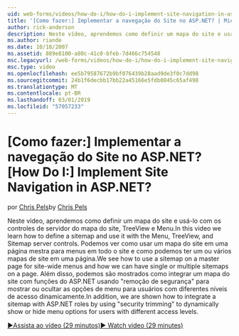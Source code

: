 ```yaml
---
uid: web-forms/videos/how-do-i/how-do-i-implement-site-navigation-in-aspnet
title: '[Como fazer:] Implementar a navegação do Site no ASP.NET? | Microsoft Docs'
author: rick-anderson
description: Neste vídeo, aprendemos como definir um mapa do site e usá-lo com os controles de servidor do mapa do site, TreeView e Menu. Vamos ver como usar um mapa do site em uma página mestra...
ms.author: riande
ms.date: 10/18/2007
ms.assetid: 889e8100-a80c-41c0-bfeb-7d466c754548
msc.legacyurl: /web-forms/videos/how-do-i/how-do-i-implement-site-navigation-in-aspnet
msc.type: video
ms.openlocfilehash: ee5b79587672b9bf076439b28aad9de3f0c7dd98
ms.sourcegitcommit: 24b1f6decbb17bb22a45166e5fdb0845c65af498
ms.translationtype: MT
ms.contentlocale: pt-BR
ms.lasthandoff: 03/01/2019
ms.locfileid: "57057233"
---
```

<a name="how-do-i-implement-site-navigation-in-aspnet"></a><span data-ttu-id="b8aaa-105">[Como fazer:] Implementar a navegação do Site no ASP.NET?</span><span class="sxs-lookup"><span data-stu-id="b8aaa-105">[How Do I:] Implement Site Navigation in ASP.NET?</span></span>
====================
<span data-ttu-id="b8aaa-106">por [Chris Pels](https://twitter.com/chrispels)</span><span class="sxs-lookup"><span data-stu-id="b8aaa-106">by [Chris Pels](https://twitter.com/chrispels)</span></span>

<span data-ttu-id="b8aaa-107">Neste vídeo, aprendemos como definir um mapa do site e usá-lo com os controles de servidor do mapa do site, TreeView e Menu.</span><span class="sxs-lookup"><span data-stu-id="b8aaa-107">In this video we learn how to define a sitemap and use it with the Menu, TreeView, and Sitemap server controls.</span></span> <span data-ttu-id="b8aaa-108">Podemos ver como usar um mapa do site em uma página mestra para menus em todo o site e como podemos ter um ou vários mapas de site em uma página.</span><span class="sxs-lookup"><span data-stu-id="b8aaa-108">We see how to use a sitemap on a master page for site-wide menus and how we can have single or multiple sitemaps on a page.</span></span> <span data-ttu-id="b8aaa-109">Além disso, podemos são mostrados como integrar um mapa do site com funções do ASP.NET usando "remoção de segurança" para mostrar ou ocultar as opções de menu para usuários com diferentes níveis de acesso dinamicamente.</span><span class="sxs-lookup"><span data-stu-id="b8aaa-109">In addition, we are shown how to integrate a sitemap with ASP.NET roles by using "security trimming" to dynamically show or hide menu options for users with different access levels.</span></span>

[<span data-ttu-id="b8aaa-110">&#9654;Assista ao vídeo (29 minutos)</span><span class="sxs-lookup"><span data-stu-id="b8aaa-110">&#9654; Watch video (29 minutes)</span></span>](https://channel9.msdn.com/Blogs/ASP-NET-Site-Videos/how-do-i-implement-site-navigation-in-aspnet)
